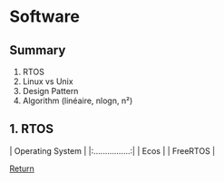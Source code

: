 # Software

## Summary
1. RTOS
2. Linux vs Unix
3. Design Pattern
4. Algorithm (linéaire, nlogn, n²)

## 1. RTOS

| Operating System |
|:................:|
| Ecos             |
| FreeRTOS         |

[Return](https://sebastienivanez.github.io/Documentation/)


